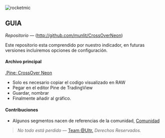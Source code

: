 ![rocketmic](https://github.com/munlit/MyKillZones/assets/160430345/0a848c7a-fb21-4e07-b559-8ba8c8e8d3f0)

## GUIA

*Repositorio* — (http://github.com/munlit/CrossOverNeon)

Este repositorio esta comprendido por nuestro indicador, en futuras versiones incluiremos opciones de configuración. 

#### Archivo principal

[.Pine: CrossOver Neon](https://github.com/munlit/MyKillZones/blob/master/My%20KillZones%20(%40Ultr).pine)

*  Solo es necesario copiar el codigo visualizado en RAW
*  Pegar en el editor Pine de TradingView
*  Guardar, nombrar
*  Finalmente añadir al gráfico. 

#### Contribuciones 

* Algunos segmentos nacen de referencias de la comunidad, [Comunidad](https://tradingview.com/scripts)

> *No todo está perdido* — [Team @Ultr.](https://@Ultr.io) *Derechos Reservados.*
